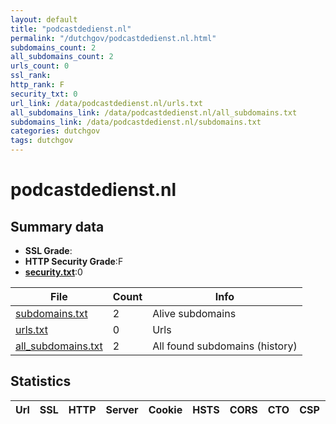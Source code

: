 ```yaml
---
layout: default
title: "podcastdedienst.nl"
permalink: "/dutchgov/podcastdedienst.nl.html"
subdomains_count: 2
all_subdomains_count: 2
urls_count: 0
ssl_rank: 
http_rank: F
security_txt: 0
url_link: /data/podcastdedienst.nl/urls.txt
all_subdomains_link: /data/podcastdedienst.nl/all_subdomains.txt
subdomains_link: /data/podcastdedienst.nl/subdomains.txt
categories: dutchgov
tags: dutchgov
---
```



# podcastdedienst.nl
## Summary data


 - **SSL Grade**:
 - **HTTP Security Grade**:F
 - **[security.txt](https://www.digitaleoverheid.nl/nieuws/standaard-security-txt-nu-verplicht-voor-overheid/)**:0


| File       | Count | Info |
|------------|-------|------|
|[subdomains.txt](/DutchGovScope/data/podcastdedienst.nl/subdomains.txt)|2|Alive subdomains|
|[urls.txt](/DutchGovScope/data/podcastdedienst.nl/urls.txt)|0|Urls|
|[all_subdomains.txt](/DutchGovScope/data/podcastdedienst.nl/all_subdomains.txt)|2|All found subdomains (history)|


## Statistics


| Url | SSL | HTTP | Server | Cookie | HSTS | CORS | CTO | CSP | XFO | XXP | RP |FP| Tech |Title |
|--------|-------|-------|------|------|------|------|------|------|------|------|------|------|------|------|

